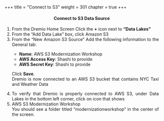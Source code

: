 +++
title = "Connect to S3"
weight = 301
chapter = true
+++

<center><h4>Connect to S3 Data Source </h4></center>

<div style="text-align: justify">
  <ol>
          <li>From the Dremio Home Screen Click the <b>+</b> icon next to <b>“Data Lakes”</b></li>
          <li> From the “Add Data Lake” box, click Amazon S3</li>
          <li>From the  “New Amazon S3 Source” Add the following information to the General tab:</li>
<ul>
           <li> <b> Name</b>: AWS S3 Modernization Workshop</li> 
            <li>  <b> AWS Access Key</b>: Shashi to provide </li> 
            <li>  <b> AWS Secret Key</b>: Shashi to provide </li> 
              </ul>


Click <b>Save</b>.
<br/>
 Dremio is now connected to an AWS S3 bucket that contains NYC Taxi and Weather Data
<li> To verify that Dremio is properly connected to AWS S3, under Data Lakes in the bottom left corner, click on icon that shows <li>AWS S3 Modernization Workshop
</li> 
You should see a folder titled “modernizationworkshop” in the center of the screen.
</ol>
<br/>
<br/>
              



      
</div>